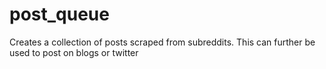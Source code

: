 post_queue
==========

Creates a collection of posts scraped from subreddits. This can further be used to post on blogs or twitter
